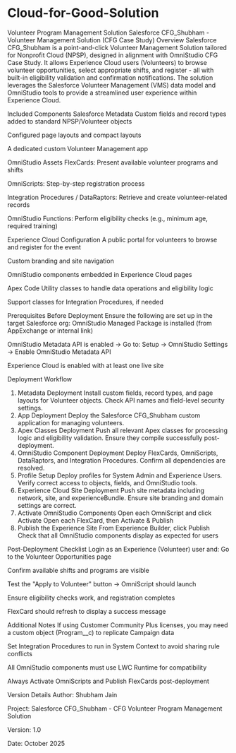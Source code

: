 # Cloud-for-Good-Solution
Volunteer Program Management Solution
Salesforce CFG_Shubham - Volunteer Management Solution (CFG Case Study) Overview
Salesforce CFG_Shubham is a point-and-click Volunteer Management Solution tailored for Nonprofit Cloud (NPSP), designed in alignment with OmniStudio CFG Case Study.
It allows Experience Cloud users (Volunteers) to browse volunteer opportunities, select appropriate shifts, and register - all with built-in eligibility validation and confirmation notifications.
The solution leverages the Salesforce Volunteer Management (VMS) data model and OmniStudio tools to provide a streamlined user experience within Experience Cloud.

Included Components
Salesforce Metadata
Custom fields and record types added to standard NPSP/Volunteer objects


Configured page layouts and compact layouts


A dedicated custom Volunteer Management app


OmniStudio Assets
FlexCards: Present available volunteer programs and shifts


OmniScripts: Step-by-step registration process


Integration Procedures / DataRaptors: Retrieve and create volunteer-related records


OmniStudio Functions: Perform eligibility checks (e.g., minimum age, required training)


Experience Cloud Configuration
A public portal for volunteers to browse and register for the event


Custom branding and site navigation


OmniStudio components embedded in Experience Cloud pages


Apex Code
Utility classes to handle data operations and eligibility logic


Support classes for Integration Procedures, if needed



Prerequisites Before Deployment
Ensure the following are set up in the target Salesforce org:
OmniStudio Managed Package is installed (from AppExchange or internal link)


OmniStudio Metadata API is enabled
 → Go to: Setup → OmniStudio Settings → Enable OmniStudio Metadata API


Experience Cloud is enabled with at least one live site



Deployment Workflow
1. Metadata Deployment
 Install custom fields, record types, and page layouts for Volunteer objects.
 Check API names and field-level security settings.
2. App Deployment
 Deploy the Salesforce CFG_Shubham custom application for managing volunteers.
3. Apex Classes Deployment
 Push all relevant Apex classes for processing logic and eligibility validation.
 Ensure they compile successfully post-deployment.
4. OmniStudio Component Deployment
 Deploy FlexCards, OmniScripts, DataRaptors, and Integration Procedures.
 Confirm all dependencies are resolved.
5. Profile Setup
 Deploy profiles for System Admin and Experience Users.
 Verify correct access to objects, fields, and OmniStudio tools.
6. Experience Cloud Site Deployment
 Push site metadata including network, site, and experienceBundle.
 Ensure site branding and domain settings are correct.
7. Activate OmniStudio Components
 Open each OmniScript and click Activate
 Open each FlexCard, then Activate & Publish
8. Publish the Experience Site
 From Experience Builder, click Publish
 Check that all OmniStudio components display as expected for users

Post-Deployment Checklist
Login as an Experience (Volunteer) user and:
Go to the Volunteer Opportunities page


Confirm available shifts and programs are visible


Test the "Apply to Volunteer" button → OmniScript should launch


Ensure eligibility checks work, and registration completes


FlexCard should refresh to display a success message



Additional Notes
If using Customer Community Plus licenses, you may need a custom object (Program__c) to replicate Campaign data


Set Integration Procedures to run in System Context to avoid sharing rule conflicts


All OmniStudio components must use LWC Runtime for compatibility


Always Activate OmniScripts and Publish FlexCards post-deployment



Version Details
Author: Shubham Jain


Project: Salesforce CFG_Shubham - CFG Volunteer Program Management Solution


Version: 1.0


Date: October 2025
